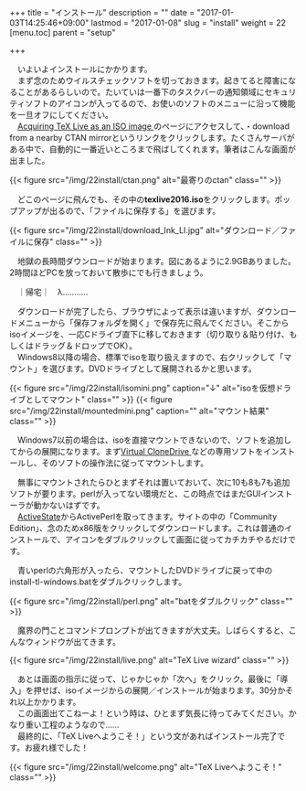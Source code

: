 +++
title = "インストール"
description = ""
date = "2017-01-03T14:25:46+09:00"
lastmod = "2017-01-08"
slug = "install"
weight = 22
[menu.toc]
    parent = "setup"

+++

&#x3000;いよいよインストールにかかります。  
　まず念のためウイルスチェックソフトを切っておきます。起きてると障害になることがあるらしいので。たいていは一番下のタスクバーの通知領域にセキュリティソフトのアイコンが入ってるので、お使いのソフトのメニューに沿って機能を一旦オフにしてください。  
　[Acquiring TeX Live as an ISO image ](http://www.tug.org/texlive/acquire-iso.html)のページにアクセスして、・download from a nearby CTAN mirrorというリンクをクリックします。たくさんサーバがある中で、自動的に一番近いところまで飛ばしてくれます。筆者はこんな画面が出ました。

{{< figure src="/img/22install/ctan.png" alt="最寄りのctan" class="" >}}

　どこのページに飛んでも、その中の**texlive2016.iso**をクリックします。ポップアップが出るので、「ファイルに保存する」を選びます。

{{< figure src="/img/22install/download_Ink_LI.jpg" alt="ダウンロード／ファイルに保存" class="" >}}

　地獄の長時間ダウンロードが始まります。図にあるように2.9GBありました。2時間ほどPCを放っておいて散歩にでも行きましょう。

　｜帰宅｜　λ...........

　ダウンロードが完了したら、ブラウザによって表示は違いますが、ダウンロードメニューから「保存フォルダを開く」で保存先に飛んでください。そこからisoイメージを、一応Cドライブ直下に移しておきます（切り取り＆貼り付け、もしくはドラッグ＆ドロップでOK）。  
　Windows8以降の場合、標準でisoを取り扱えますので、右クリックして「マウント」を選びます。DVDドライブとして展開されるかと思います。

{{< figure src="/img/22install/isomini.png" caption="↓" alt="isoを仮想ドライブとしてマウント" class="" >}}
{{< figure src="/img/22install/mountedmini.png" caption="" alt="マウント結果" class="" >}}

　Windows7以前の場合は、isoを直接マウントできないので、ソフトを追加してからの展開になります。まず[Virtual CloneDrive ](http://forest.watch.impress.co.jp/library/software/vclonedrive/)などの専用ソフトをインストールし、そのソフトの操作法に従ってマウントします。

　無事にマウントされたらひとまずそれは置いておいて、次に10も8も7も追加ソフトが要ります。perlが入ってない環境だと、この時点ではまだGUIインストーラが動かないはずです。  
　[ActiveState](http://www.activestate.com/activeperl)からActivePerlを取ってきます。サイトの中の「Community Edition」、念のためx86版をクリックしてダウンロードします。これは普通のインストールで、アイコンをダブルクリックして画面に従ってカチカチやるだけです。

　青いperlの六角形が入ったら、マウントしたDVDドライブに戻って中のinstall-tl-windows.batをダブルクリックします。

{{< figure src="/img/22install/perl.png" alt="batをダブルクリック" class="" >}}

　魔界の門ことコマンドプロンプトが出てきますが大丈夫。しばらくすると、こんなウィンドウが出てきます。

{{< figure src="/img/22install/live.png" alt="TeX Live wizard" class="" >}}

　あとは画面の指示に従って、じゃかじゃか「次へ」をクリック。最後に「導入」を押せば、isoイメージからの展開／インストールが始まります。30分かそれ以上かかります。  
　この画面出てこねーよ！という時は、ひとまず気長に待ってみてください。かなり重い工程のようなので……  
　最終的に、「TeX Liveへようこそ！」という文があればインストール完了です。お疲れ様でした！

{{< figure src="/img/22install/welcome.png" alt="TeX Liveへようこそ！" class="" >}}

